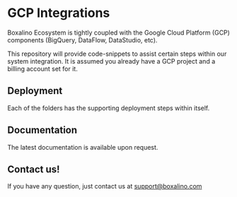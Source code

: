 # GCP Integrations

Boxalino Ecosystem is tightly coupled with the Google Cloud Platform (GCP) components (BigQuery, DataFlow, DataStudio, etc).

This repository will provide code-snippets to assist certain steps within our system integration.
It is assumed you already have a GCP project and a billing account set for it.

## Deployment

Each of the folders has the supporting deployment steps within itself.

## Documentation

The latest documentation is available upon request.

## Contact us!

If you have any question, just contact us at support@boxalino.com